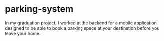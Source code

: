 # parking-system 
In my graduation project, I worked at the backend for a mobile application designed to be able to book a parking space at your destination before you leave your home.
